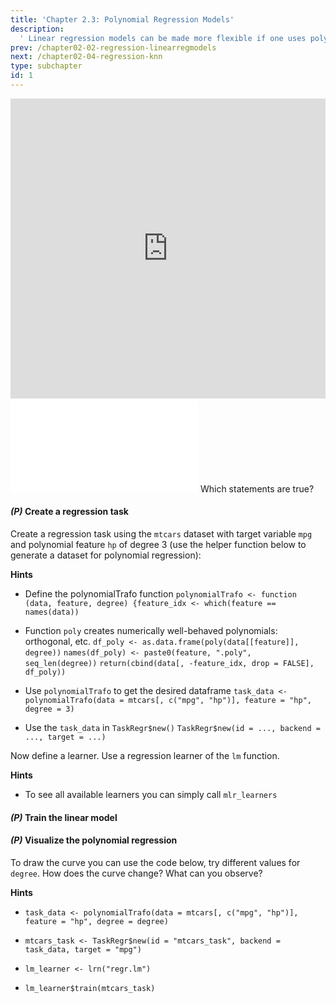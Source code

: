 ```yaml
---
title: 'Chapter 2.3: Polynomial Regression Models'
description:
  ' Linear regression models can be made more flexible if one uses polynomials. After completing this chapter, you would know how polynomial regression models work. In particular, you would be able to transform a linear regression into a non-linear regression.'
prev: /chapter02-02-regression-linearregmodels
next: /chapter02-04-regression-knn
type: subchapter
id: 1
---
```


<exercise id="1" title="Video Lecture">

<iframe width="100%" height="480" src="https://www.youtube.com/embed/q1ETfSxEfSg" frameborder="0" allow="accelerometer; autoplay; encrypted-media; gyroscope; picture-in-picture" allowfullscreen></iframe>

</exercise>

<exercise id="2" title="Slides">

<object data="pdfs/2/slides-regression-polynomials.pdf" type="application/pdf" style="width:100%;height:480px">
    <embed src="pdfs/2/slides-regression-polynomials.pdf" type="application/pdf" />
</object>

</exercise>


<exercise id="3" title="Quiz">
Which statements are true?
<choice>
<opt text="Using linear regression it is only possible to model linear effects of a feature">
</opt>
<opt text="Overfitting is a present danger in polynomial regression" correct="true">
</opt>
</choice>
</exercise>


<exercise id="4" title="Coding">

#### *(P)* Create a regression task

Create a regression task using the `mtcars` dataset with target variable `mpg` and polynomial feature `hp` of degree 3 (use the helper function below to generate a dataset for polynomial regression):

<codeblock id="02_03_01">

**Hints**

- Define the polynomialTrafo function
`polynomialTrafo <- function (data, feature, degree) {feature_idx <- which(feature == names(data))`

- Function `poly` creates numerically well-behaved polynomials: orthogonal, etc.
`df_poly <- as.data.frame(poly(data[[feature]], degree))`
`names(df_poly) <- paste0(feature, ".poly", seq_len(degree))`
`return(cbind(data[, -feature_idx, drop = FALSE], df_poly))`

- Use `polynomialTrafo` to get the desired dataframe
`task_data <- polynomialTrafo(data = mtcars[, c("mpg", "hp")], feature = "hp", degree = 3)`

- Use the `task_data` in `TaskRegr$new()`
`TaskRegr$new(id = ..., backend = ..., target = ...)`

</codeblock>

<codeblock id="02_03_02">
</codeblock>


Now define a learner. Use a regression learner of the `lm` function.

<codeblock id="02_03_03">

**Hints**

- To see all available learners you can simply call `mlr_learners`

</codeblock>

#### *(P)* Train the linear model


<codeblock id="02_03_04">
</codeblock>

#### *(P)* Visualize the polynomial regression

To draw the curve you can use the code below, try different values for `degree`. How does the curve change? What can you observe?

<codeblock id="02_03_05">

**Hints**
- `task_data <- polynomialTrafo(data = mtcars[, c("mpg", "hp")], feature = "hp", degree = degree)`

- `mtcars_task <- TaskRegr$new(id = "mtcars_task", backend = task_data, target = "mpg")`

- `lm_learner <- lrn("regr.lm")`

- `lm_learner$train(mtcars_task)`

</codeblock>

</exercise>

